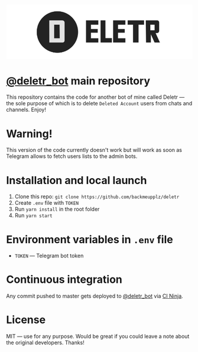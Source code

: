 [![Voicybot](/design/github-header.png?raw=true)](http://voicybot.com/)

# [@deletr_bot](https://t.me/deletr_bot) main repository
This repository contains the code for another bot of mine called Deletr — the sole purpose of which is to delete `Deleted Account` users from chats and channels. Enjoy!

# Warning!
This version of the code currently doesn't work but will work as soon as Telegram allows to fetch users lists to the admin bots.

# Installation and local launch
1. Clone this repo: `git clone https://github.com/backmeupplz/deletr`
2. Create `.env` file with `TOKEN`
3. Run `yarn install` in the root folder
4. Run `yarn start`

# Environment variables in `.env` file
* `TOKEN` — Telegram bot token

# Continuous integration
Any commit pushed to master gets deployed to [@deletr_bot](https://t.me/deletr_bot) via [CI Ninja](https://github.com/backmeupplz/ci-ninja).

# License
MIT — use for any purpose. Would be great if you could leave a note about the original developers. Thanks!